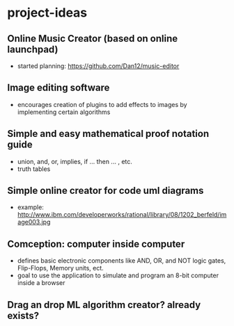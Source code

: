 # project-ideas

## Online Music Creator (based on online launchpad)
- started planning: https://github.com/Dan12/music-editor

## Image editing software
- encourages creation of plugins to add effects to images by implementing certain algorithms

## Simple and easy mathematical proof notation guide
- union, and, or, implies, if ... then ... , etc.
- truth tables

## Simple online creator for code uml diagrams
- example: http://www.ibm.com/developerworks/rational/library/08/1202_berfeld/image003.jpg

## Comception: computer inside computer
- defines basic electronic components like AND, OR, and NOT logic gates, Flip-Flops, Memory units, ect.
- goal to use the application to simulate and program an 8-bit computer inside a browser

## Drag an drop ML algorithm creator? already exists?
